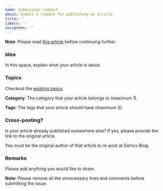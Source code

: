 ```yaml
---
name: Submission request
about: Submit a request for publishing an article
title: ''
labels: ''
assignees: ''
---
```


**Note**: Please read [this article](author/create-a-submission-request) before continuing further.

### Idea

In this space, explain what your article is about.

### Topics

Checkout the [existing topics](https://genicsblog.com/topics).

**Category**: The category that your article belongs to (maximum 1).

**Tags**: The tags that your article should have (maximum 3).

### Cross-posting?

Is your article already published somewhere else? If yes, please provide the link to the original article.

You must be the original author of that article to re-post at Genics Blog.

### Remarks

Please add anything you would like to share.

**Note:** Please remove all the unnecessary lines and comments before submitting the issue.

